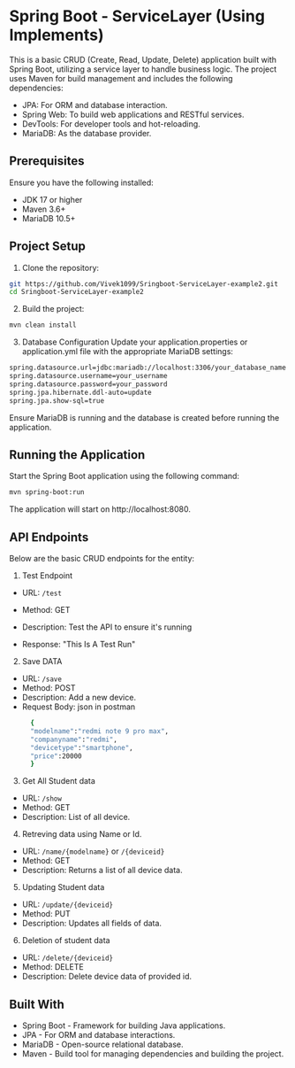 # Spring Boot - ServiceLayer (Using Implements)
This is a basic CRUD (Create, Read, Update, Delete) application built with Spring Boot, utilizing a service layer to handle business logic. The project uses Maven for build management and includes the following dependencies:

- JPA: For ORM and database interaction.
- Spring Web: To build web applications and RESTful services.
- DevTools: For developer tools and hot-reloading.
- MariaDB: As the database provider.

## Prerequisites
Ensure you have the following installed:
- JDK 17 or higher
- Maven 3.6+
- MariaDB 10.5+

## Project Setup
1. Clone the repository:
```sh
git https://github.com/Vivek1099/Sringboot-ServiceLayer-example2.git
cd Sringboot-ServiceLayer-example2
```
2. Build the project:
```sh
mvn clean install
```
3. Database Configuration
Update your application.properties or application.yml file with the appropriate MariaDB settings:
```sh
spring.datasource.url=jdbc:mariadb://localhost:3306/your_database_name
spring.datasource.username=your_username
spring.datasource.password=your_password
spring.jpa.hibernate.ddl-auto=update
spring.jpa.show-sql=true
```
Ensure MariaDB is running and the database is created before running the application.

## Running the Application
Start the Spring Boot application using the following command:

```sh
mvn spring-boot:run
```
The application will start on http://localhost:8080.

## API Endpoints
Below are the basic CRUD endpoints for the entity:

1. Test Endpoint
- URL: `/test`

- Method: GET

- Description: Test the API to ensure it's running

- Response: "This Is A Test Run"

2. Save DATA
- URL: `/save`
- Method: POST
- Description: Add a new device.
- Request Body: json in postman
  ```sh
    {
    "modelname":"redmi note 9 pro max",
    "companyname":"redmi",
    "devicetype":"smartphone",
    "price":20000
    }

3. Get All Student data
- URL: `/show`
- Method: GET
- Description: List of all device.
  
4. Retreving data using Name or Id.
- URL: `/name/{modelname}` or `/{deviceid}`
- Method: GET
- Description: Returns a list of all device data.

5. Updating Student data
- URL: `/update/{deviceid}`
- Method: PUT
- Description: Updates all fields of data.

6. Deletion of student data
- URL: `/delete/{deviceid}`
- Method: DELETE
- Description: Delete device data of provided id.
  
## Built With
- Spring Boot - Framework for building Java applications.
- JPA - For ORM and database interactions.
- MariaDB - Open-source relational database.
- Maven - Build tool for managing dependencies and building the project.
